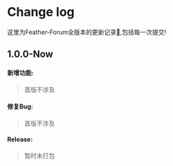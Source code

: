 # Change log

这里为Feather-Forum全版本的更新记录📝,包括每一次提交!

## 1.0.0-Now

#### 新增功能:

> 首版不涉及

#### 修复Bug:

> 首版不涉及

#### Release:

> 暂时未打包
